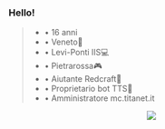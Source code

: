 ### Hello!
  >- • 16 anni 
  >- • Veneto🍷 
  >- • Levi-Ponti IIS💻 
  >- • Pietrarossa🎮 
  >- • Aiutante Redcraft🔴 
  >- • Proprietario bot TTS🤖 
  >- • Amministratore mc.titanet.it

<p align="center"><a href="https://github.com/anuraghazra/github-readme-stats"><img src="https://github-readme-stats.vercel.app/api?username=thomasz05&theme=tokyonight"></a></p>

